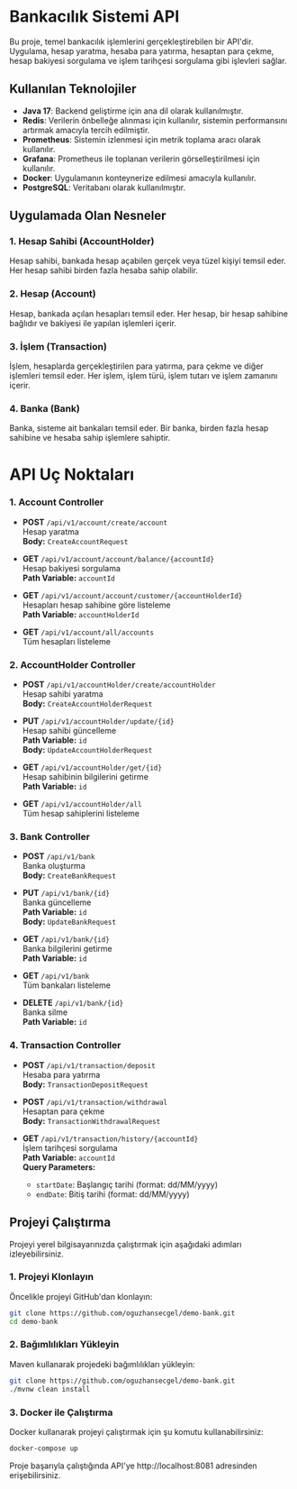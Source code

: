 # Bankacılık Sistemi API

Bu proje, temel bankacılık işlemlerini gerçekleştirebilen bir API'dir. Uygulama, hesap yaratma, hesaba para yatırma, hesaptan para çekme, hesap bakiyesi sorgulama ve işlem tarihçesi sorgulama gibi işlevleri sağlar.

## Kullanılan Teknolojiler

- **Java 17**: Backend geliştirme için ana dil olarak kullanılmıştır.
- **Redis**: Verilerin önbelleğe alınması için kullanılır, sistemin performansını artırmak amacıyla tercih edilmiştir.
- **Prometheus**: Sistemin izlenmesi için metrik toplama aracı olarak kullanılır.
- **Grafana**: Prometheus ile toplanan verilerin görselleştirilmesi için kullanılır.
- **Docker**: Uygulamanın konteynerize edilmesi amacıyla kullanılır.
- **PostgreSQL**: Veritabanı olarak kullanılmıştır.

## Uygulamada Olan Nesneler

### 1. Hesap Sahibi (AccountHolder)
Hesap sahibi, bankada hesap açabilen gerçek veya tüzel kişiyi temsil eder. Her hesap sahibi birden fazla hesaba sahip olabilir.

### 2. Hesap (Account)
Hesap, bankada açılan hesapları temsil eder. Her hesap, bir hesap sahibine bağlıdır ve bakiyesi ile yapılan işlemleri içerir.

### 3. İşlem (Transaction)
İşlem, hesaplarda gerçekleştirilen para yatırma, para çekme ve diğer işlemleri temsil eder. Her işlem, işlem türü, işlem tutarı ve işlem zamanını içerir.

### 4. Banka (Bank)
Banka, sisteme ait bankaları temsil eder. Bir banka, birden fazla hesap sahibine ve hesaba sahip işlemlere sahiptir.
# API Uç Noktaları

### 1. Account Controller

- **POST** `/api/v1/account/create/account`  
  Hesap yaratma  
  **Body:** `CreateAccountRequest`

- **GET** `/api/v1/account/account/balance/{accountId}`  
  Hesap bakiyesi sorgulama  
  **Path Variable:** `accountId`

- **GET** `/api/v1/account/account/customer/{accountHolderId}`  
  Hesapları hesap sahibine göre listeleme  
  **Path Variable:** `accountHolderId`

- **GET** `/api/v1/account/all/accounts`  
  Tüm hesapları listeleme

### 2. AccountHolder Controller

- **POST** `/api/v1/accountHolder/create/accountHolder`  
  Hesap sahibi yaratma  
  **Body:** `CreateAccountHolderRequest`

- **PUT** `/api/v1/accountHolder/update/{id}`  
  Hesap sahibi güncelleme  
  **Path Variable:** `id`  
  **Body:** `UpdateAccountHolderRequest`

- **GET** `/api/v1/accountHolder/get/{id}`  
  Hesap sahibinin bilgilerini getirme  
  **Path Variable:** `id`

- **GET** `/api/v1/accountHolder/all`  
  Tüm hesap sahiplerini listeleme

### 3. Bank Controller

- **POST** `/api/v1/bank`  
  Banka oluşturma  
  **Body:** `CreateBankRequest`

- **PUT** `/api/v1/bank/{id}`  
  Banka güncelleme  
  **Path Variable:** `id`  
  **Body:** `UpdateBankRequest`

- **GET** `/api/v1/bank/{id}`  
  Banka bilgilerini getirme  
  **Path Variable:** `id`

- **GET** `/api/v1/bank`  
  Tüm bankaları listeleme

- **DELETE** `/api/v1/bank/{id}`  
  Banka silme  
  **Path Variable:** `id`

### 4. Transaction Controller

- **POST** `/api/v1/transaction/deposit`  
  Hesaba para yatırma  
  **Body:** `TransactionDepositRequest`

- **POST** `/api/v1/transaction/withdrawal`  
  Hesaptan para çekme  
  **Body:** `TransactionWithdrawalRequest`

- **GET** `/api/v1/transaction/history/{accountId}`  
  İşlem tarihçesi sorgulama  
  **Path Variable:** `accountId`  
  **Query Parameters:**
  - `startDate`: Başlangıç tarihi (format: dd/MM/yyyy)
  - `endDate`: Bitiş tarihi (format: dd/MM/yyyy)


## Projeyi Çalıştırma

Projeyi yerel bilgisayarınızda çalıştırmak için aşağıdaki adımları izleyebilirsiniz.

### 1. Projeyi Klonlayın

Öncelikle projeyi GitHub'dan klonlayın:

```bash
git clone https://github.com/oguzhansecgel/demo-bank.git
cd demo-bank 
``` 

### 2. Bağımlılıkları Yükleyin
Maven kullanarak projedeki bağımlılıkları yükleyin:

```bash
git clone https://github.com/oguzhansecgel/demo-bank.git
./mvnw clean install
``` 

### 3. Docker ile Çalıştırma
Docker kullanarak projeyi çalıştırmak için şu komutu kullanabilirsiniz:

```bash
docker-compose up
``` 
Proje başarıyla çalıştığında API'ye http://localhost:8081 adresinden erişebilirsiniz.